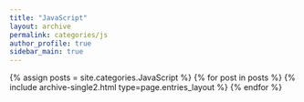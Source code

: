 ```yaml
---
title: "JavaScript"
layout: archive
permalink: categories/js
author_profile: true
sidebar_main: true
---
```



{% assign posts = site.categories.JavaScript %}
{% for post in posts %} {% include archive-single2.html type=page.entries_layout %} {% endfor %}
